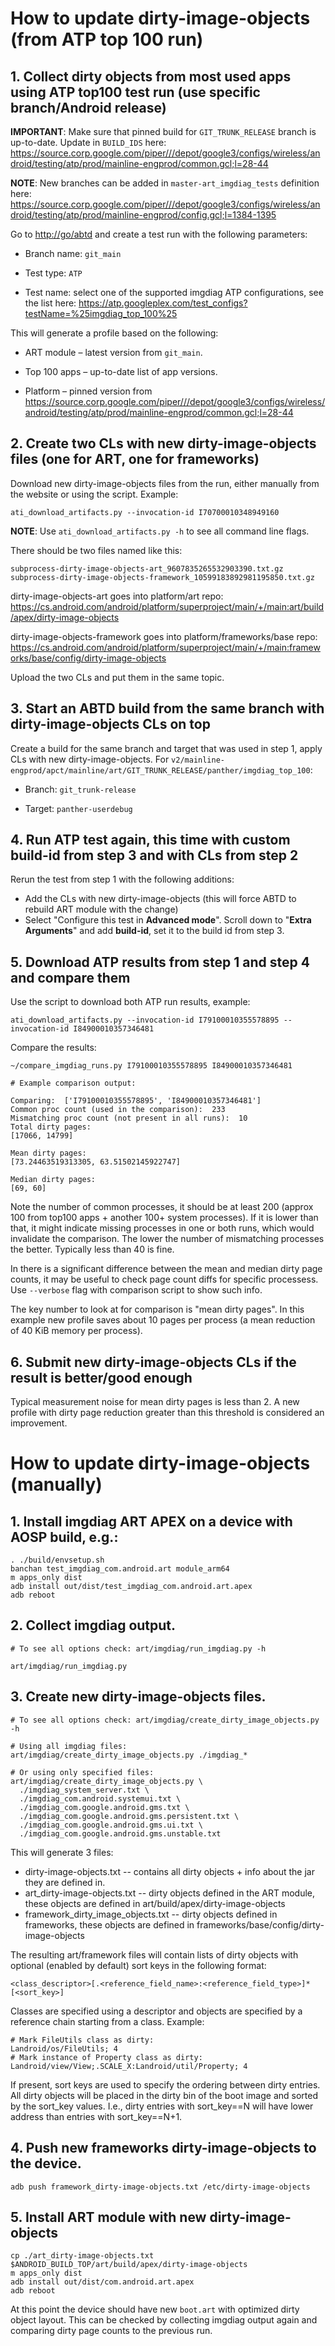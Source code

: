 # How to update dirty-image-objects (from ATP top 100 run)

## 1. Collect dirty objects from most used apps using ATP top100 test run (use specific branch/Android release)

**IMPORTANT**: Make sure that pinned build for `GIT_TRUNK_RELEASE` branch is up-to-date. Update in `BUILD_IDS` here:
<https://source.corp.google.com/piper///depot/google3/configs/wireless/android/testing/atp/prod/mainline-engprod/common.gcl;l=28-44>


**NOTE**: New branches can be added in `master-art_imgdiag_tests` definition here:
<https://source.corp.google.com/piper///depot/google3/configs/wireless/android/testing/atp/prod/mainline-engprod/config.gcl;l=1384-1395>


Go to <http://go/abtd> and create a test run with the following parameters:

* Branch name: `git_main`

* Test type: `ATP`

* Test name: select one of the supported imgdiag ATP configurations, see the list here:
<https://atp.googleplex.com/test_configs?testName=%25imgdiag_top_100%25>


This will generate a profile based on the following:

* ART module – latest version from `git_main`.

* Top 100 apps – up-to-date list of app versions.

* Platform – pinned version from <https://source.corp.google.com/piper///depot/google3/configs/wireless/android/testing/atp/prod/mainline-engprod/common.gcl;l=28-44>


## 2. Create two CLs with new dirty-image-objects files (one for ART, one for frameworks)


Download new dirty-image-objects files from the run, either manually from the
website or using the script. Example:
```
ati_download_artifacts.py --invocation-id I70700010348949160
```


**NOTE**: Use `ati_download_artifacts.py -h` to see all command line flags.


There should be two files named like this:
```
subprocess-dirty-image-objects-art_9607835265532903390.txt.gz
subprocess-dirty-image-objects-framework_10599183892981195850.txt.gz
```

dirty-image-objects-art goes into platform/art repo: <https://cs.android.com/android/platform/superproject/main/+/main:art/build/apex/dirty-image-objects>


dirty-image-objects-framework goes into platform/frameworks/base repo: <https://cs.android.com/android/platform/superproject/main/+/main:frameworks/base/config/dirty-image-objects>


Upload the two CLs and put them in the same topic.

## 3. Start an ABTD build from the same branch with dirty-image-objects CLs on top

Create a build for the same branch and target that was used in step 1, apply CLs with new dirty-image-objects.
For `v2/mainline-engprod/apct/mainline/art/GIT_TRUNK_RELEASE/panther/imgdiag_top_100`:

* Branch: `git_trunk-release`

* Target: `panther-userdebug`

## 4. Run ATP test again, this time with custom build-id from step 3 and with CLs from step 2

Rerun the test from step 1 with the following additions:
* Add the CLs with new dirty-image-objects (this will force ABTD to rebuild ART module with the change)
* Select "Configure this test in **Advanced mode**". Scroll down to "**Extra Arguments**" and add **build-id**, set it to the build id from step 3.

## 5. Download ATP results from step 1 and step 4 and compare them

Use the script to download both ATP run results, example:
```
ati_download_artifacts.py --invocation-id I79100010355578895 --invocation-id I84900010357346481
```

Compare the results:
```
~/compare_imgdiag_runs.py I79100010355578895 I84900010357346481

# Example comparison output:

Comparing:  ['I79100010355578895', 'I84900010357346481']
Common proc count (used in the comparison):  233
Mismatching proc count (not present in all runs):  10
Total dirty pages:
[17066, 14799]

Mean dirty pages:
[73.24463519313305, 63.51502145922747]

Median dirty pages:
[69, 60]
```

Note the number of common processes, it should be at least 200 (approx 100 from top100 apps + another 100+ system processes). If it is lower than that, it might indicate missing processes in one or both runs, which would invalidate the comparison.
The lower the number of mismatching processes the better. Typically less than 40 is fine.


In there is a significant difference between the mean and median dirty page counts, it may be useful to check page count diffs for specific processess. Use `--verbose` flag with comparison script to show such info.

The key number to look at for comparison is "mean dirty pages". In this example new profile saves about 10 pages per process (a mean reduction of 40 KiB memory per process).

## 6. Submit new dirty-image-objects CLs if the result is better/good enough

Typical measurement noise for mean dirty pages is less than 2. A new profile with dirty page reduction greater than this threshold is considered an improvement.


# How to update dirty-image-objects (manually)

## 1. Install imgdiag ART APEX on a device with AOSP build, e.g.:

```
. ./build/envsetup.sh
banchan test_imgdiag_com.android.art module_arm64
m apps_only dist
adb install out/dist/test_imgdiag_com.android.art.apex
adb reboot
```

## 2. Collect imgdiag output.

```
# To see all options check: art/imgdiag/run_imgdiag.py -h

art/imgdiag/run_imgdiag.py
```

## 3. Create new dirty-image-objects files.

```
# To see all options check: art/imgdiag/create_dirty_image_objects.py -h

# Using all imgdiag files:
art/imgdiag/create_dirty_image_objects.py ./imgdiag_*

# Or using only specified files:
art/imgdiag/create_dirty_image_objects.py \
  ./imgdiag_system_server.txt \
  ./imgdiag_com.android.systemui.txt \
  ./imgdiag_com.google.android.gms.txt \
  ./imgdiag_com.google.android.gms.persistent.txt \
  ./imgdiag_com.google.android.gms.ui.txt \
  ./imgdiag_com.google.android.gms.unstable.txt
```

This will generate 3 files:
* dirty-image-objects.txt -- contains all dirty objects + info about the jar they are defined in.
* art\_dirty-image-objects.txt -- dirty objects defined in the ART module, these objects are defined in art/build/apex/dirty-image-objects
* framework\_dirty\_image\_objects.txt -- dirty objects defined in frameworks, these objects are defined in frameworks/base/config/dirty-image-objects


The resulting art/framework files will contain lists of dirty objects with
optional (enabled by default) sort keys in the following format:
```
<class_descriptor>[.<reference_field_name>:<reference_field_type>]* [<sort_key>]
```
Classes are specified using a descriptor and objects are specified by
a reference chain starting from a class. Example:
```
# Mark FileUtils class as dirty:
Landroid/os/FileUtils; 4
# Mark instance of Property class as dirty:
Landroid/view/View;.SCALE_X:Landroid/util/Property; 4
```
If present, sort keys are used to specify the ordering between dirty entries.
All dirty objects will be placed in the dirty bin of the boot image and sorted
by the sort\_key values. I.e., dirty entries with sort\_key==N will have lower
address than entries with sort\_key==N+1.

## 4. Push new frameworks dirty-image-objects to the device.

```
adb push framework_dirty-image-objects.txt /etc/dirty-image-objects
```

## 5. Install ART module with new dirty-image-objects

```
cp ./art_dirty-image-objects.txt $ANDROID_BUILD_TOP/art/build/apex/dirty-image-objects
m apps_only dist
adb install out/dist/com.android.art.apex
adb reboot
```

At this point the device should have new `boot.art` with optimized dirty object layout.
This can be checked by collecting imgdiag output again and comparing dirty page counts to the previous run.
